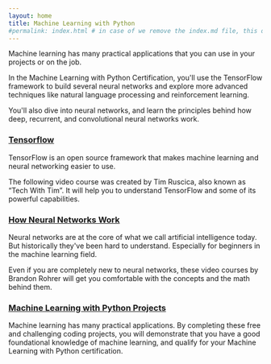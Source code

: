 ```yaml
---
layout: home
title: Machine Learning with Python
#permalink: index.html # in case of we remove the index.md file, this doc will be the index page
---
```


Machine learning has many practical applications that you can use in your projects or on the job.

In the Machine Learning with Python Certification, you'll use the TensorFlow framework to build several neural networks and explore more advanced techniques like natural language processing and reinforcement learning.

You'll also dive into neural networks, and learn the principles behind how deep, recurrent, and convolutional neural networks work.

### [Tensorflow](./data-visualization-with-d3/README.md)

TensorFlow is an open source framework that makes machine learning and neural networking easier to use.

The following video course was created by Tim Ruscica, also known as “Tech With Tim”. It will help you to understand TensorFlow and some of its powerful capabilities.

### [How Neural Networks Work](./json-apis-and-ajax/README.md)

Neural networks are at the core of what we call artificial intelligence today. But historically they've been hard to understand. Especially for beginners in the machine learning field.

Even if you are completely new to neural networks, these video courses by Brandon Rohrer will get you comfortable with the concepts and the math behind them.

### [Machine Learning with Python Projects](./data-visualization-projects/README.md)

Machine learning has many practical applications. By completing these free and challenging coding projects, you will demonstrate that you have a good foundational knowledge of machine learning, and qualify for your Machine Learning with Python certification.
